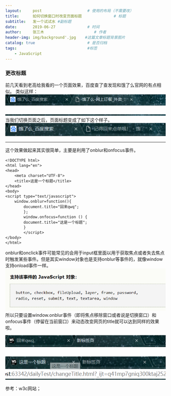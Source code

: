 ```yaml
---
layout:     post                    # 使用的布局（不需要改）
title:      如何切换窗口时改变页面标题              # 标题 
subtitle:   发一个试试水 #副标题
date:       2019-06-27              # 时间
author:     张三木                      # 作者
header-img: img/background'.jpg    #这篇文章标题背景图片
catalog: true                       # 是否归档
tags:                               #标签
    - JavaScript
---
```

### 更改标题
前几天看到老高给我看的一个页面效果，百度查了查发现和饿了么官网的有点相似。
类似这样：
![avatar](https://raw.githubusercontent.com/Macus19/macus19.github.io/master/img/blog1image1.png)
<br>
当我们切换页面之后，页面标题变成了如下这个样子。<br>
![avatar](https://raw.githubusercontent.com/Macus19/macus19.github.io/master/img/blog1image2.png)

***

这个效果做起来其实很简单，主要是利用了onblur和onfocus事件。
```
<!DOCTYPE html>
<html lang="en">
<head>
    <meta charset="UTF-8">    
    <title>这是一个标题</title>
</head>
<body>
<script type="text/javascript">    
    window.onblur=function(){        
        document.title="回来qwq";    
        };    
        window.onfocus=function () {        
        document.title="这是一个标题";   
        }
        </script>
</body>
</html>
```
onblur和onclick事件可能常见的会用于input框里面以用于获取焦点或者失去焦点时触发某些事件。但是其实window对象也是支持onblur等事件的，就像window支持onload事件一样。
![avatar](https://raw.githubusercontent.com/Macus19/macus19.github.io/master/img/blog1image3.png)
<br>
所以只要设置window.onblur事件（即将焦点移除窗口或者说是切换窗口）和onfocus事件（停留在当前窗口）来动态改变网页的title就可以达到同样的效果啦。

![avatar](https://raw.githubusercontent.com/Macus19/macus19.github.io/master/img/blog1image4.png)<br>
![avatar](https://raw.githubusercontent.com/Macus19/macus19.github.io/master/img/blog1image5.png)

参考：w3c网站；
